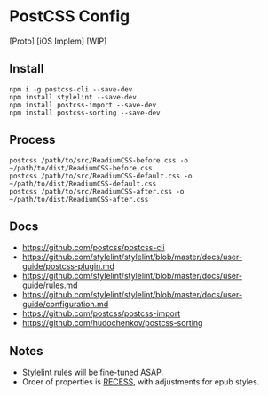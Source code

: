 # PostCSS Config

[Proto] [iOS Implem] [WIP]

## Install

```
npm i -g postcss-cli --save-dev
npm install stylelint --save-dev
npm install postcss-import --save-dev
npm install postcss-sorting --save-dev
```

## Process

```
postcss /path/to/src/ReadiumCSS-before.css -o ~/path/to/dist/ReadiumCSS-before.css
postcss /path/to/src/ReadiumCSS-default.css -o ~/path/to/dist/ReadiumCSS-default.css
postcss /path/to/src/ReadiumCSS-after.css -o ~/path/to/dist/ReadiumCSS-after.css
```

## Docs

- https://github.com/postcss/postcss-cli
- https://github.com/stylelint/stylelint/blob/master/docs/user-guide/postcss-plugin.md
- https://github.com/stylelint/stylelint/blob/master/docs/user-guide/rules.md
- https://github.com/stylelint/stylelint/blob/master/docs/user-guide/configuration.md 
- https://github.com/postcss/postcss-import
- https://github.com/hudochenkov/postcss-sorting

## Notes

- Stylelint rules will be fine-tuned ASAP.
- Order of properties is [RECESS](https://gist.github.com/joshuapekera/4582549), with adjustments for epub styles.